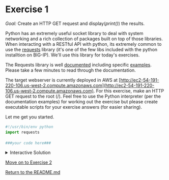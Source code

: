 # Exercise 1

_Goal:_ Create an HTTP GET request and display(_print()_) the results.

Python has an extremely useful socket library to deal with system networking and a rich collection of packages built on top of those libraries. When interacting with a RESTful API with python, its extremely common to use the [requests](https://github.com/requests/requests) library (it's one of the few libs included with the python installtion on BIG-IP). We'll use this library for today's exercises.

The Requests library is well [documented](http://docs.python-requests.org/en/master/) including specific [examples](http://docs.python-requests.org/en/master/user/quickstart/#make-a-request). Please take a few minutes to read through the documentation.

The target webserver is currently deployed in AWS at [http://ec2-54-191-220-106.us-west-2.compute.amazonaws.com](http://ec2-54-191-220-106.us-west-2.compute.amazonaws.com). For this exercise, make an HTTP GET request to the root (/). Feel free to use the Python interpreter (per the documentation examples) for working out the exercise but please create executable scripts for your exercise answers (for easier sharing).

Let me get you started.

```python
#!/usr/bin/env python
import requests

###your code here###
```

<details><summary>Interactive Solution</summary>
<p>

![Exercise1](./gifs/pyExercise1.gif)
      
</p>
</details>

[Move on to Exercise 2](./pyExercise2.md)

[Return to the README.md](./README.md)
